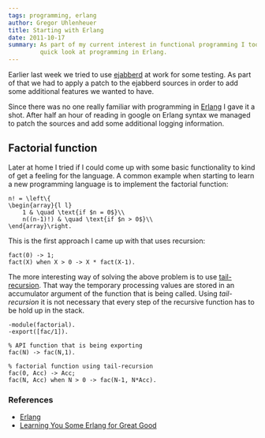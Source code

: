 ```yaml
---
tags: programming, erlang
author: Gregor Uhlenheuer
title: Starting with Erlang
date: 2011-10-17
summary: As part of my current interest in functional programming I took a
         quick look at programming in Erlang.
---
```

Earlier last week we tried to use [ejabberd][1] at work for some testing. As
part of that we had to apply a patch to the ejabberd sources in order to add
some additional features we wanted to have.

Since there was no one really familiar with programming in [Erlang][2] I gave it
a shot. After half an hour of reading in google on Erlang syntax we managed to
patch the sources and add some additional logging information.

## Factorial function

Later at home I tried if I could come up with some basic functionality to kind
of get a feeling for the language. A common example when starting to learn a
new programming language is to implement the factorial function:

~~~ {.latex}
n! = \left\{
\begin{array}{l l}
    1 & \quad \text{if $n = 0$}\\
    n((n-1)!) & \quad \text{if $n > 0$}\\
\end{array}\right.
~~~

This is the first approach I came up with that uses recursion:

~~~ {.erlang}
fact(0) -> 1;
fact(X) when X > 0 -> X * fact(X-1).
~~~

The more interesting way of solving the above problem is to use
[tail-recursion][3]. That way the temporary processing values are stored in an
accumulator argument of the function that is being called. Using
*tail-recursion* it is not necessary that every step of the recursive function
has to be hold up in the stack.

~~~ {.erlang}
-module(factorial).
-export([fac/1]).

% API function that is being exporting
fac(N) -> fac(N,1).

% factorial function using tail-recursion
fac(0, Acc) -> Acc;
fac(N, Acc) when N > 0 -> fac(N-1, N*Acc).
~~~

### References

- [Erlang][2]
- [Learning You Some Erlang for Great Good][4]

[1]: http://www.ejabberd.im
[2]: http://www.erlang.org
[3]: http://en.wikipedia.org/wiki/Tail_call
[4]: http://learnyousomeerlang.com/content
